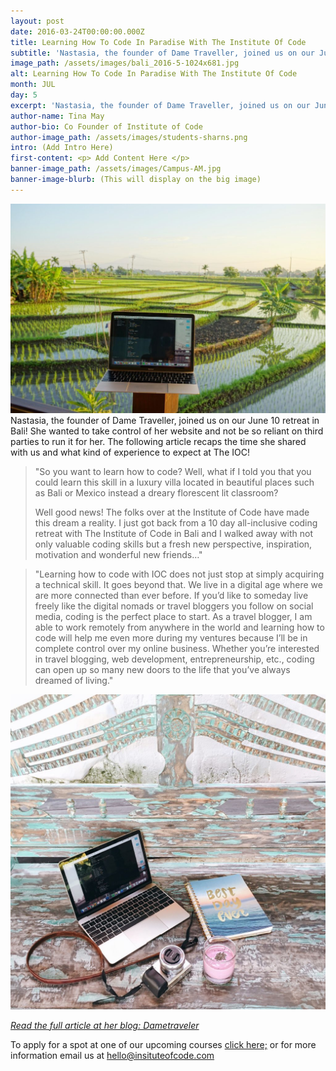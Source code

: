 ```yaml
---
layout: post
date: 2016-03-24T00:00:00.000Z
title: Learning How To Code In Paradise With The Institute Of Code
subtitle: 'Nastasia, the founder of Dame Traveller, joined us on our June 10 retreat in Bali! She wanted to take control of her website and not be so reliant on third parties to run it for her.'
image_path: /assets/images/bali_2016-5-1024x681.jpg
alt: Learning How To Code In Paradise With The Institute Of Code
month: JUL
day: 5
excerpt: 'Nastasia, the founder of Dame Traveller, joined us on our June 10 retreat in Bali! She wanted to take control of her website and not be so reliant on third parties to run it for her.'
author-name: Tina May
author-bio: Co Founder of Institute of Code
author-image_path: /assets/images/students-sharns.png
intro: (Add Intro Here)
first-content: <p> Add Content Here </p>
banner-image_path: /assets/images/Campus-AM.jpg
banner-image-blurb: (This will display on the big image)
---
```



![](/uploads/versions/bali_2016-5-1024x681---x----1024-681x---.jpg)Nastasia, the founder of Dame Traveller, joined us on our June 10 retreat in Bali! She wanted to take control of her website and not be so reliant on third parties to run it for her. The following article recaps the time she shared with us and what kind of experience to expect at The IOC!

> "So you want to learn how to code? Well, what if I told you that you could learn this skill in a luxury villa located in beautiful places such as Bali or Mexico instead a dreary florescent lit classroom?
>
> Well good news! The folks over at the Institute of Code have made this dream a reality. I just got back from a 10 day all-inclusive coding retreat with The Institute of Code in Bali and I walked away with not only valuable coding skills but a fresh new perspective, inspiration, motivation and wonderful new friends…"

> "Learning how to code with IOC does not just stop at simply acquiring a technical skill. It goes beyond that. We live in a digital age where we are more connected than ever before. If you’d like to someday live freely like the digital nomads or travel bloggers you follow on social media, coding is the perfect place to start. As a travel blogger, I am able to work remotely from anywhere in the world and learning how to code will help me even more during my ventures because I’ll be in complete control over my online business. Whether you’re interested in travel blogging, web development, entrepreneurship, etc., coding can open up so many new doors to the life that you’ve always dreamed of living."

![](/uploads/versions/img_2761-1024x1024---x----1024-1024x---.jpg)

[*Read the full article at her blog: Dametraveler*](http://dametraveler.com/learning-code-paradise-institute-code/)

To apply for a spot at one of our upcoming courses [click here;](http://www.instituteofcode.com/apply.html) or for more information email us at hello@insituteofcode.com

